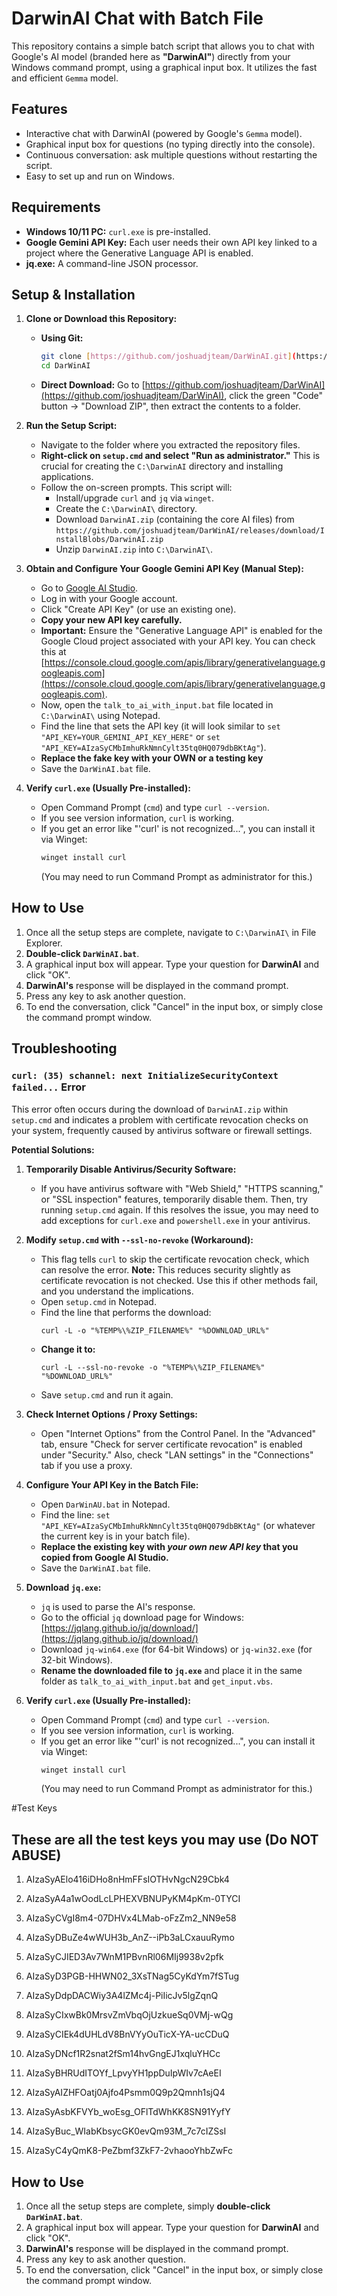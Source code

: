 # DarwinAI Chat with Batch File

This repository contains a simple batch script that allows you to chat with Google's AI model (branded here as **"DarwinAI"**) directly from your Windows command prompt, using a graphical input box. It utilizes the fast and efficient `Gemma` model.

## Features

* Interactive chat with DarwinAI (powered by Google's `Gemma` model).
* Graphical input box for questions (no typing directly into the console).
* Continuous conversation: ask multiple questions without restarting the script.
* Easy to set up and run on Windows.

## Requirements

* **Windows 10/11 PC:** `curl.exe` is pre-installed.
* **Google Gemini API Key:** Each user needs their own API key linked to a project where the Generative Language API is enabled.
* **jq.exe:** A command-line JSON processor.

## Setup & Installation

1.  **Clone or Download this Repository:**
    * **Using Git:**
        ```bash
        git clone [https://github.com/joshuadjteam/DarWinAI.git](https://github.com/joshuadjteam/DarWinAI.git)
        cd DarWinAI
        ```
    * **Direct Download:** Go to [https://github.com/joshuadjteam/DarWinAI](https://github.com/joshuadjteam/DarWinAI), click the green "Code" button -> "Download ZIP", then extract the contents to a folder.

2.  **Run the Setup Script:**
    * Navigate to the folder where you extracted the repository files.
    * **Right-click on `setup.cmd` and select "Run as administrator."** This is crucial for creating the `C:\DarwinAI` directory and installing applications.
    * Follow the on-screen prompts. This script will:
        * Install/upgrade `curl` and `jq` via `winget`.
        * Create the `C:\DarwinAI\` directory.
        * Download `DarwinAI.zip` (containing the core AI files) from `https://github.com/joshuadjteam/DarWinAI/releases/download/InstallBlobs/DarwinAI.zip`
        * Unzip `DarwinAI.zip` into `C:\DarwinAI\`.

3.  **Obtain and Configure Your Google Gemini API Key (Manual Step):**
    * Go to [Google AI Studio](https://aistudio.google.com/app/apikey).
    * Log in with your Google account.
    * Click "Create API Key" (or use an existing one).
    * **Copy your new API key carefully.**
    * **Important:** Ensure the "Generative Language API" is enabled for the Google Cloud project associated with your API key. You can check this at [https://console.cloud.google.com/apis/library/generativelanguage.googleapis.com](https://console.cloud.google.com/apis/library/generativelanguage.googleapis.com).
    * Now, open the `talk_to_ai_with_input.bat` file located in `C:\DarwinAI\` using Notepad.
    * Find the line that sets the API key (it will look similar to `set "API_KEY=YOUR_GEMINI_API_KEY_HERE"` or `set "API_KEY=AIzaSyCMbImhuRkNmnCylt35tq0HQ079dbBKtAg"`).
    * **Replace the fake key with your OWN or a testing key**
    * Save the `DarWinAI.bat` file.

4.  **Verify `curl.exe` (Usually Pre-installed):**
    * Open Command Prompt (`cmd`) and type `curl --version`.
    * If you see version information, `curl` is working.
    * If you get an error like "'curl' is not recognized...", you can install it via Winget:
        ```bash
        winget install curl
        ```
        (You may need to run Command Prompt as administrator for this.)

## How to Use

1.  Once all the setup steps are complete, navigate to `C:\DarwinAI\` in File Explorer.
2.  **Double-click `DarWinAI.bat`**.
3.  A graphical input box will appear. Type your question for **DarwinAI** and click "OK".
4.  **DarwinAI's** response will be displayed in the command prompt.
5.  Press any key to ask another question.
6.  To end the conversation, click "Cancel" in the input box, or simply close the command prompt window.

## Troubleshooting

### `curl: (35) schannel: next InitializeSecurityContext failed...` Error

This error often occurs during the download of `DarwinAI.zip` within `setup.cmd` and indicates a problem with certificate revocation checks on your system, frequently caused by antivirus software or firewall settings.

**Potential Solutions:**

1.  **Temporarily Disable Antivirus/Security Software:**
    * If you have antivirus software with "Web Shield," "HTTPS scanning," or "SSL inspection" features, temporarily disable them. Then, try running `setup.cmd` again. If this resolves the issue, you may need to add exceptions for `curl.exe` and `powershell.exe` in your antivirus.

2.  **Modify `setup.cmd` with `--ssl-no-revoke` (Workaround):**
    * This flag tells `curl` to skip the certificate revocation check, which can resolve the error. **Note:** This reduces security slightly as certificate revocation is not checked. Use this if other methods fail, and you understand the implications.
    * Open `setup.cmd` in Notepad.
    * Find the line that performs the download:
        ```batch
        curl -L -o "%TEMP%\%ZIP_FILENAME%" "%DOWNLOAD_URL%"
        ```
    * **Change it to:**
        ```batch
        curl -L --ssl-no-revoke -o "%TEMP%\%ZIP_FILENAME%" "%DOWNLOAD_URL%"
        ```
    * Save `setup.cmd` and run it again.

3.  **Check Internet Options / Proxy Settings:**
    * Open "Internet Options" from the Control Panel. In the "Advanced" tab, ensure "Check for server certificate revocation" is enabled under "Security." Also, check "LAN settings" in the "Connections" tab if you use a proxy.

3.  **Configure Your API Key in the Batch File:**
    * Open `DarWinAU.bat` in Notepad.
    * Find the line: `set "API_KEY=AIzaSyCMbImhuRkNmnCylt35tq0HQ079dbBKtAg"`
        (or whatever the current key is in your batch file).
    * **Replace the existing key with *your own new API key* that you copied from Google AI Studio.**
    * Save the `DarWinAI.bat` file.

4.  **Download `jq.exe`:**
    * `jq` is used to parse the AI's response.
    * Go to the official `jq` download page for Windows: [https://jqlang.github.io/jq/download/](https://jqlang.github.io/jq/download/)
    * Download `jq-win64.exe` (for 64-bit Windows) or `jq-win32.exe` (for 32-bit Windows).
    * **Rename the downloaded file to `jq.exe`** and place it in the same folder as `talk_to_ai_with_input.bat` and `get_input.vbs`.

5.  **Verify `curl.exe` (Usually Pre-installed):**
    * Open Command Prompt (`cmd`) and type `curl --version`.
    * If you see version information, `curl` is working.
    * If you get an error like "'curl' is not recognized...", you can install it via Winget:
        ```bash
        winget install curl
        ```
        (You may need to run Command Prompt as administrator for this.)

#Test Keys

## These are all the test keys you may use (Do NOT ABUSE)

1. AIzaSyAElo416iDHo8nHmFFsIOTHvNgcN29Cbk4

2. AIzaSyA4a1wOodLcLPHEXVBNUPyKM4pKm-0TYCI

3. AIzaSyCVgI8m4-07DHVx4LMab-oFzZm2_NN9e58

4. AIzaSyDBuZe4wWUH3b_AnZ--iPb3aLCxauuRymo

5. AIzaSyCJIED3Av7WnM1PBvnRl06MIj9938v2pfk

6. AIzaSyD3PGB-HHWN02_3XsTNag5CyKdYm7fSTug

7. AIzaSyDdpDACWiy3A4lZMc4j-PiIicJv5lgZqnQ

8. AIzaSyCIxwBk0MrsvZmVbqOjUzkueSq0VMj-wQg

9. AIzaSyCIEk4dUHLdV8BnVYyOuTicX-YA-ucCDuQ

10. AIzaSyDNcf1R2snat2fSm14hvGngEJ1xqluYHCc

11. AIzaSyBHRUdITOYf_LpvyYH1ppDuIpWIv7cAeEI

12. AIzaSyAIZHFOatj0Ajfo4Psmm0Q9p2Qmnh1sjQ4

13. AIzaSyAsbKFVYb_woEsg_OFlTdWhKK8SN91YyfY

14. AIzaSyBuc_WIabKbsycGK0evQm93M_7c7cIZSsI

15. AIzaSyC4yQmK8-PeZbmf3ZkF7-2vhaooYhbZwFc


## How to Use

1.  Once all the setup steps are complete, simply **double-click `DarWinAI.bat`**.
2.  A graphical input box will appear. Type your question for **DarwinAI** and click "OK".
3.  **DarwinAI's** response will be displayed in the command prompt.
4.  Press any key to ask another question.
5.  To end the conversation, click "Cancel" in the input box, or simply close the command prompt window.

